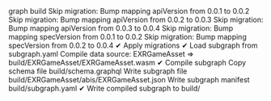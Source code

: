 <div id="termynal" data-termynal>
    <span data-ty="input"><span class="file-path"></span>graph build</span>
    <span data-ty> Skip migration: Bump mapping apiVersion from 0.0.1 to 0.0.2</span>
    <span data-ty> Skip migration: Bump mapping apiVersion from 0.0.2 to 0.0.3</span>
    <span data-ty> Skip migration: Bump mapping apiVersion from 0.0.3 to 0.0.4</span>
    <span data-ty> Skip migration: Bump mapping specVersion from 0.0.1 to 0.0.2</span>
    <span data-ty> Skip migration: Bump mapping specVersion from 0.0.2 to 0.0.4</span>
    <span data-ty>✔ Apply migrations</span>
    <span data-ty>✔ Load subgraph from subgraph.yaml</span>
    <span data-ty>  Compile data source: EXRGameAsset => build/EXRGameAsset/EXRGameAsset.wasm</span>
    <span data-ty>✔ Compile subgraph</span>
    <span data-ty>  Copy schema file build/schema.graphql</span>
    <span data-ty>  Write subgraph file build/EXRGameAsset/abis/EXRGameAsset.json</span>
    <span data-ty>  Write subgraph manifest build/subgraph.yaml</span>
    <span data-ty>✔ Write compiled subgraph to build/</span>
</div>